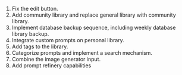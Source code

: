 1. Fix the edit button.
2. Add community library and replace general library with community library.
3. Implement database backup sequence, including weekly database library backup.
4. Integrate custom prompts on personal library.
5. Add tags to the library.
6. Categorize prompts and implement a search mechanism.
7. Combine the image generator input.
8. Add prompt refinery capabilities 